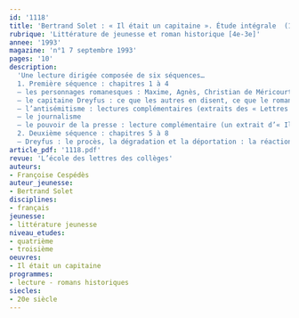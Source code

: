 ```yaml
---
id: '1118'
title: 'Bertrand Solet : « Il était un capitaine ». Étude intégrale  (1/2)'
rubrique: 'Littérature de jeunesse et roman historique [4e-3e]'
annee: '1993'
magazine: 'n°1 7 septembre 1993'
pages: '10'
description: 
  'Une lecture dirigée composée de six séquences…
  1. Première séquence : chapitres 1 à 4
  – les personnages romanesques : Maxime, Agnès, Christian de Méricourt et les de Lachesnay
  – le capitaine Dreyfus : ce que les autres en disent, ce que le romancier en dit
  – l’antisémitisme : lectures complémentaires (extraits des « Lettres persanes », de Montesquieu, de « Silbermann », de Jacques de Lacretelle, de « L’Affaire », de Jean-Denis Bredin)
  – le journalisme
  – le pouvoir de la presse : lecture complémentaire (un extrait d’« Illusions perdues », de Balzac), fiche exercice suivie de questions, d’exercices de réflexion, d’un travail de recherche, etc.
  2. Deuxième séquence : chapitres 5 à 8
  – Dreyfus : le procès, la dégradation et la déportation : la réaction de Dreyfus, lectures complémentaires (une lettre de Dreyfus à sa femme et un article de Léon Daudet), la réaction de la foule'
article_pdf: '1118.pdf'
revue: 'L’école des lettres des collèges'
auteurs:
- Françoise Cespédès
auteur_jeunesse:
- Bertrand Solet
disciplines:
- français
jeunesse:
- littérature jeunesse
niveau_etudes:
- quatrième
- troisième
oeuvres:
- Il était un capitaine
programmes:
- lecture - romans historiques
siecles:
- 20e siècle
---
```

